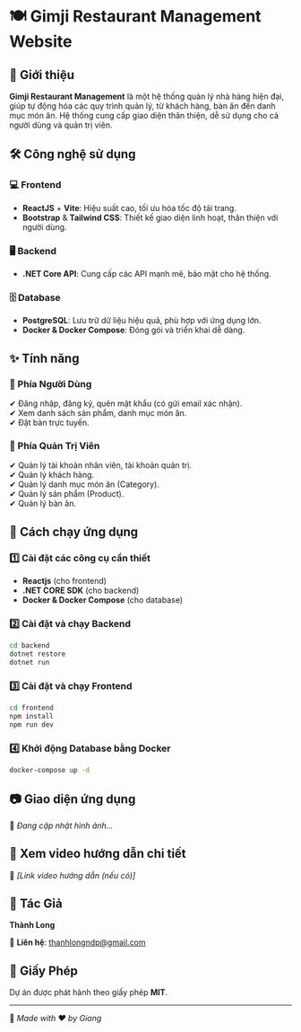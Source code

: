 # 🍽 Gimji Restaurant Management Website

## 📌 Giới thiệu

**Gimji Restaurant Management** là một hệ thống quản lý nhà hàng hiện đại, giúp tự động hóa các quy trình quản lý, từ khách hàng, bàn ăn đến danh mục món ăn. Hệ thống cung cấp giao diện thân thiện, dễ sử dụng cho cả người dùng và quản trị viên.

## 🛠️ Công nghệ sử dụng

### 💻 Frontend

- **ReactJS** + **Vite**: Hiệu suất cao, tối ưu hóa tốc độ tải trang.
- **Bootstrap** & **Tailwind CSS**: Thiết kế giao diện linh hoạt, thân thiện với người dùng.

### 🖥 Backend

- **.NET Core API**: Cung cấp các API mạnh mẽ, bảo mật cho hệ thống.

### 🗄️ Database

- **PostgreSQL**: Lưu trữ dữ liệu hiệu quả, phù hợp với ứng dụng lớn.
- **Docker & Docker Compose**: Đóng gói và triển khai dễ dàng.

## ✨ Tính năng

### 🔹 Phía Người Dùng

✔ Đăng nhập, đăng ký, quên mật khẩu (có gửi email xác nhận).
<br>
✔ Xem danh sách sản phẩm, danh mục món ăn.
<br>
✔ Đặt bàn trực tuyến.

### 🔹 Phía Quản Trị Viên

✔ Quản lý tài khoản nhân viên, tài khoản quản trị.
<br>
✔ Quản lý khách hàng.
<br>
✔ Quản lý danh mục món ăn (Category).
<br>
✔ Quản lý sản phẩm (Product).
<br>
✔ Quản lý bàn ăn.

## 🚀 Cách chạy ứng dụng

### 1️⃣ Cài đặt các công cụ cần thiết

- **Reactjs** (cho frontend)
- **.NET CORE SDK** (cho backend)
- **Docker & Docker Compose** (cho database)

### 2️⃣ Cài đặt và chạy Backend

```sh
cd backend
dotnet restore
dotnet run
```

### 3️⃣ Cài đặt và chạy Frontend

```sh
cd frontend
npm install
npm run dev
```

### 4️⃣ Khởi động Database bằng Docker

```sh
docker-compose up -d
```

## 📷 Giao diện ứng dụng

📌 _Đang cập nhật hình ảnh..._

## 🎥 Xem video hướng dẫn chi tiết

📌 _[Link video hướng dẫn (nếu có)]_

## 👤 Tác Giả

**Thành Long**

📧 **Liên hệ**: thanhlongndp@gmail.com

## 📜 Giấy Phép

Dự án được phát hành theo giấy phép **MIT**.

---

🚀 _Made with ❤️ by Giang_
